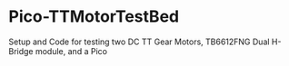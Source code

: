 # Pico-TTMotorTestBed
Setup and Code for testing two DC TT Gear Motors, TB6612FNG Dual H-Bridge module, and a Pico

